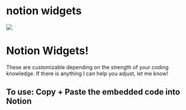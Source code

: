 # notion widgets

<img src=images/gallery-with-cover/NotionBanner.png >

<h1> 
Notion Widgets!
</h1>

<p>
These are customizable depending on the strength of your coding knowledge. 
If there is anything I can help you adjust, let me know! 

<h2> To use: Copy + Paste the embedded code into Notion </h2>

</p>
